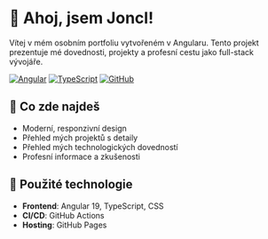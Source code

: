 # 👋 Ahoj, jsem Joncl!

Vítej v mém osobním portfoliu vytvořeném v Angularu. Tento projekt prezentuje mé dovednosti, projekty a profesní cestu jako full-stack vývojáře.

[![Angular](https://img.shields.io/badge/Angular-DD0031?style=for-the-badge&logo=angular&logoColor=white)](https://angular.io/)
[![TypeScript](https://img.shields.io/badge/TypeScript-007ACC?style=for-the-badge&logo=typescript&logoColor=white)](https://www.typescriptlang.org/)
[![GitHub](https://img.shields.io/badge/GitHub-100000?style=for-the-badge&logo=github&logoColor=white)](https://github.com/silenyJonas)

## 🚀 Co zde najdeš

- Moderní, responzivní design
- Přehled mých projektů s detaily
- Přehled mých technologických dovedností
- Profesní informace a zkušenosti

## 🔧 Použité technologie

- **Frontend**: Angular 19, TypeScript, CSS
- **CI/CD**: GitHub Actions
- **Hosting**: GitHub Pages
